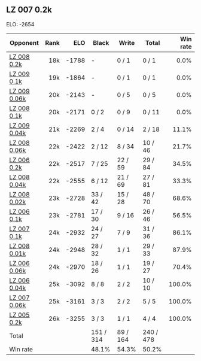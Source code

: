 ## LZ 007 0.2k ##

ELO: -2654

Opponent | Rank | ELO | Black | Write | Total | Win rate
---------|-----:|----:|-------|-------|-------|-------:
[LZ 008 0.2k](LZ%20008%200.2k.md) | 18k | -1788 | - | 0 / 1 | 0 / 1 | 0.0%
[LZ 009 0.1k](LZ%20009%200.1k.md) | 19k | -1864 | - | 0 / 1 | 0 / 1 | 0.0%
[LZ 009 0.06k](LZ%20009%200.06k.md) | 20k | -2143 | - | 0 / 5 | 0 / 5 | 0.0%
[LZ 008 0.1k](LZ%20008%200.1k.md) | 20k | -2171 | 0 / 2 | 0 / 9 | 0 / 11 | 0.0%
[LZ 009 0.04k](LZ%20009%200.04k.md) | 21k | -2269 | 2 / 4 | 0 / 14 | 2 / 18 | 11.1%
[LZ 008 0.06k](LZ%20008%200.06k.md) | 22k | -2422 | 2 / 12 | 8 / 34 | 10 / 46 | 21.7%
[LZ 006 0.2k](LZ%20006%200.2k.md) | 22k | -2517 | 7 / 25 | 22 / 59 | 29 / 84 | 34.5%
[LZ 008 0.04k](LZ%20008%200.04k.md) | 22k | -2555 | 6 / 12 | 21 / 69 | 27 / 81 | 33.3%
[LZ 008 0.02k](LZ%20008%200.02k.md) | 23k | -2728 | 33 / 42 | 15 / 28 | 48 / 70 | 68.6%
[LZ 006 0.1k](LZ%20006%200.1k.md) | 23k | -2781 | 17 / 30 | 9 / 16 | 26 / 46 | 56.5%
[LZ 007 0.1k](LZ%20007%200.1k.md) | 24k | -2932 | 24 / 27 | 7 / 9 | 31 / 36 | 86.1%
[LZ 008 0.01k](LZ%20008%200.01k.md) | 24k | -2948 | 28 / 32 | 1 / 1 | 29 / 33 | 87.9%
[LZ 006 0.06k](LZ%20006%200.06k.md) | 24k | -2970 | 18 / 26 | 1 / 1 | 19 / 27 | 70.4%
[LZ 006 0.04k](LZ%20006%200.04k.md) | 25k | -3092 | 8 / 8 | 2 / 2 | 10 / 10 | 100.0%
[LZ 007 0.06k](LZ%20007%200.06k.md) | 25k | -3161 | 3 / 3 | 2 / 2 | 5 / 5 | 100.0%
[LZ 005 0.2k](LZ%20005%200.2k.md) | 26k | -3255 | 3 / 3 | 1 / 1 | 4 / 4 | 100.0%
Total | | | 151 / 314 | 89 / 164 | 240 / 478 | 
Win rate| | | 48.1% | 54.3% | 50.2% | 
